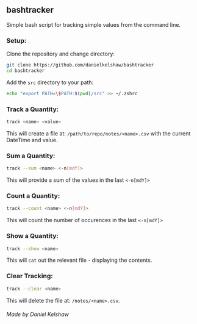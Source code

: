 ## **bashtracker**
Simple bash script for tracking simple values from the command line.

### **Setup:**

Clone the repository and change directory:

```bash
git clone https://github.com/danielkelshaw/bashtracker
cd bashtracker
```

Add the `src` directory to your path:

```bash
echo "export PATH=\$PATH:$(pwd)/src" >> ~/.zshrc
```

### **Track a Quantity:**

```bash
track <name> <value>
```

This will create a file at: `/path/to/repo/notes/<name>.csv` with the current DateTime and value.

### **Sum a Quantity:**

```bash
track --sum <name> <-n[mdY]>
```

This will provide a sum of the values in the last `<-n[mdY]>`

### **Count a Quantity:**

```bash
track --count <name> <-n[mdY]>
```

This will count the number of occurences in the last `<-n[mdY]>`

### **Show a Quantity:**

```bash
track --show <name>
```

This will `cat` out the relevant file - displaying the contents.

### **Clear Tracking:**

```bash
track --clear <name>
```

This will delete the file at: `/notes/<name>.csv`.

###### Made by Daniel Kelshaw

